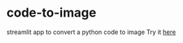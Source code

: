 # code-to-image
streamlit app to convert a python code to image
Try it [here](https://code-to-image.streamlit.app/)
